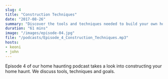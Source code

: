 ```yaml
---
slug: 4
title: "Construction Techniques"
date: "2017-08-26"
summary: "Discover the tools and techniques needed to build your own home haunt"
duration: "61 mins"
image: "/images/episode-04.jpg"
file: "/podcasts/Episode_4_Construction_Techniques.mp3"
hosts:
- keoni
- john
---
```


Episode 4 of our home haunting podcast takes a look into constructing your home haunt. We discuss tools, techniques and goals.
